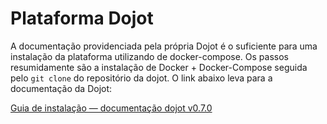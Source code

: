 # Plataforma Dojot
A documentação providenciada pela própria Dojot é o suficiente para uma instalação da plataforma utilizando de docker-compose. Os passos resumidamente são a instalação de Docker + Docker-Compose seguida pelo `git clone` do repositório da dojot. O link abaixo leva para a documentação da Dojot:

[Guia de instalação — documentação dojot v0.7.0](dojotdocs.readthedocs.io)


